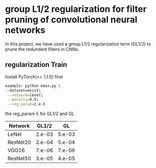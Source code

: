 # group L1/2 regularization for filter pruning of convolutional neural networks

In this project, we have used a group L1/2 regularization term (GL1/2)
to prune the redundant filters in CNNs.

## regularization Train
Install PyTorch(>= 1.1.0) first  
```bash
example: python main.py \
--dataset=mnist\
 --network=lenet\
 --penalty=0.5\
 --reg_param=2.e-3
```
the reg_param λ for GL1/2 and GL

|Network  |GL1/2 |GL |
| ------   |:---: | :---:    |
|LeNet    |2.e-03  |5.e-03 |
|ResNet20   |2.e-04 |5.e-04 |
|VGG16    |7.e-06  |7.e-06|
|ResNet50  |3.e-05   |4.e-05 |
